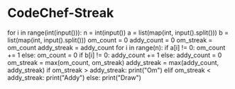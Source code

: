 # CodeChef-Streak
for i in range(int(input())):
    n = int(input())
    a = list(map(int, input().split()))
    b = list(map(int, input().split()))
    om_count = 0
    addy_count = 0
    om_streak = om_count
    addy_streak = addy_count
    for i in range(n):
        if a[i] != 0:
            om_count += 1
        else:
            om_count = 0
           if b[i] != 0:
            addy_count += 1
        else:
            addy_count = 0
        om_streak = max(om_count, om_streak)
        addy_streak = max(addy_count, addy_streak)
    if om_streak > addy_streak:
        print("Om")
    elif om_streak < addy_streak:
        print("Addy")
    else:
        print("Draw")
    
  
